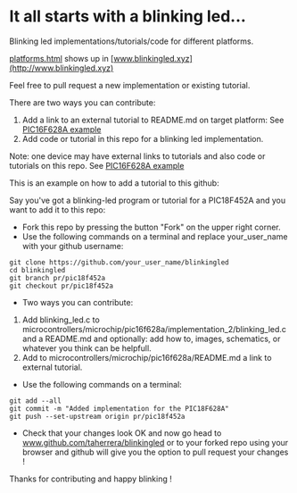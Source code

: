 # It all starts with a blinking led...
Blinking led implementations/tutorials/code for different platforms.

[platforms.html](platforms.html) shows up in [www.blinkingled.xyz](http://www.blinkingled.xyz)

Feel free to pull request a new implementation or existing tutorial.

There are two ways you can contribute:

1. Add a link to an external tutorial to README.md on target platform: See [PIC16F628A example](microcontrollers/microchip/parts/pic16f628a)
2. Add code or tutorial in this repo for a blinking led implementation.

Note: one device may have external links to tutorials and also code or tutorials on this repo. See [PIC16F628A example](microcontrollers/microchip/parts/pic16f628a)

This is an example on how to add a tutorial to this github:  

Say you've got a blinking-led program or tutorial for a PIC18F452A and you want to add it to this repo:  

- Fork this repo by pressing the button "Fork" on the upper right corner.
- Use the following commands on a terminal and replace your\_user\_name with your github username:
```
git clone https://github.com/your_user_name/blinkingled
cd blinkingled
git branch pr/pic18f452a
git checkout pr/pic18f452a
```
- Two ways you can contribute:
1. Add blinking\_led.c to microcontrollers/microchip/pic16f628a/implementation_2/blinking\_led.c and a README.md and optionally: add how to, images, schematics, or whatever you think can be helpfull.
2. Add to microcontrollers/microchip/pic16f628a/README.md a link to external tutorial.

- Use the following commands on a terminal:
```
git add --all
git commit -m "Added implementation for the PIC18F628A"
git push --set-upstream origin pr/pic18f452a
```
- Check that your changes look OK and now go head to www.github.com/taherrera/blinkingled or to your forked repo using your browser and github will give you the option to pull request your changes !

Thanks for contributing and happy blinking !


